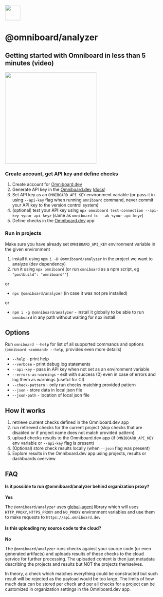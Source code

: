 <img src="https://app.omniboard.dev/assets/logo_email.png" height="50">

# @omniboard/analyzer


## Getting started with Omniboard in less than 5 minutes (video)

<a href="https://app.omniboard.dev/assets/videos/omniboard-getting-started.mp4" target="_blank">
    <img src="https://app.omniboard.dev/assets/videos/omniboard-getting-started.png" height="300" />
</a>


### Create account, get API key and define checks

1. Create account for [Omniboard.dev](https://www.omniboard.dev)
2. Generate API key in the [Omniboard.dev](https://app.omniboard.dev/app/api-keys) ([docs](https://www.omniboard.dev/docs#api-key))
3. Set API key as an `OMNIBOARD_API_KEY` environment variable (or pass it in using `--api-key` flag when running `omniboard` command, never commit your API key to the version control system)
4. (optional) test your API key using `npx omniboard test-connection --api-key <your-api-key>` (same as `omniboard tc --ak <your-api-key>`)
5. Define checks in the [Omniboard.dev](https://app.omniboard.dev/app/checks) app


### Run in projects

Make sure you have already set `OMNIBOARD_API_KEY` environment variable in the given environment

1. install it using `npm i -D @omniboard/analyzer` in the project we want to analyze (dev dependency)
2. run it using `npx omniboard` (or run `omniboard` as a npm script, eg `"postbuild": "omniboard""`)

or

* `npx @omniboard/analyzer` (in case it was not pre installed)

or

* `npm i -g @omniboard/analyzer` - install it globally to be able to run `omniboard` in any path without waiting for npx install

## Options

Run `omniboard --help` for list of all supported commands and options (`omniboard <command> --help`, provides even more details)

- `--help` - print help
- `--verbose` - print debug log statements
- `--api-key` - pass in API key when not set as an environment variable
- `--errors-as-warnings` - exit with success (0) even in case of errors and log them as warnings (useful for CI)
- `--check-pattern` - only run checks matching provided pattern
- `--json` - store data in local json file
- `--json-path` - location of local json file


## How it works

1. retrieve current checks defined in the Omniboard.dev app
2. run retrieved checks for the current project (skip checks that are disabled or if project name does not match provided pattern)
3. upload checks results to the Omniboard.dev app (if `OMNIBOARD_API_KEY` env variable or `--api-key` flag is present)
4. (Optional) store check results locally (when `--json` flag was present)
5. Explore results in the Omniboard.dev app using projects, results or dashboards overview

## FAQ

#### Is it possible to run @omniboard/analyzer behind organization proxy?
**Yes**

The `@omniboard/analyzer` uses [global-agent](https://github.com/gajus/global-agent) library which will uses
`HTTP_PROXY`, `HTTPS_PROXY` and `NO_PROXY` environment variables and use them to make requests
to `https://api.omniboard.dev`

#### Is this uploading my source code to the cloud?
**No**

The `@omniboard/analyzer` runs checks against your source code (or even generated artifacts) 
and uploads results of these checks to the cloud service for further processing. 
The uploaded content is then just metadata describing the projects and results but NOT the projects themselves.

In theory, a check which matches everything could be constructed but such result will 
be rejected as the payload would be too large. The limits of how much data can be stored 
per check and per all checks for a project can be customized in organization settings in the Omniboard.dev app.


